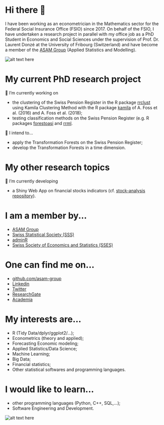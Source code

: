 # Hi there 👋
I have been working as an econometrician in the Mathematics sector for the Federal Social Insurance Office (FSIO) since 2017. 
On behalf of the FSIO, I have undertaken a research project in parallel with my office job as a PhD Student in Economics and Social Sciences under the supervision of Prof. Dr. Laurent Donzé at the University of Fribourg (Switzerland) and have become a member of the [ASAM Group](www.unifr.ch/inf/asam/en/) (Applied Statistics and Modelling).

![alt text here](http://istudy7.com/wp-content/uploads/2019/05/37-1200x600.jpg)

<!--
**Layalchristine24/Layalchristine24** is a ✨ _special_ ✨ repository because its `README.md` (this file) appears on your GitHub profile.

Here are some ideas to get you started:

- 🔭 I’m currently working on ...
- 🌱 I’m currently learning ...
- 👯 I’m looking to collaborate on ...
- 🤔 I’m looking for help with ...
- 💬 Ask me about ...
- 📫 How to reach me: ...
- 😄 Pronouns: ...
- ⚡ Fun fact: ...
-->

# My current PhD research project
🔭 I’m currently working on
<!--
- a research project which aims to estimate the Swiss old-age and survivor's insurance (OASI) first pension amounts as a PhD Student at the University of Fribourg (Switzerland);-->
- the clustering of the Swiss Pension Register in the R package [rrclust](https://github.com/asam-group/rrclust) using Kamila Clustering Method with the R package [kamila](https://github.com/ahfoss/kamila) of A. Foss et al. (2016) and A. Foss et al. (2018);
- testing classification methods on the Swiss Pension Register (e.g. R packages [forestoasi](https://github.com/Layalchristine24/forestoasi) and [rrml](https://github.com/asam-group/rrml).

🤔 I intend to...
- apply the Transformation Forests on the Swiss Pension Register;
- develop the Transformation Forests in a time dimension.

# My other research topics
🔭 I’m currently developing
- a Shiny Web App on financial stocks indicators (cf. [stock-analysis repository](https://github.com/Layalchristine24/stock-analysis)).

# I am a member by...
- [ASAM Group](www.unifr.ch/inf/asam/en/)
- [Swiss Statistical Society (SSS)](www.stat.ch/en/)
- [adminR](www.meetup.com/fr-FR/adminR/)
- [Swiss Society of Economics and Statistics (SSES)](www.sgvs.ch/news)


# One can find me on...
- [github.com/asam-group](github.com/asam-group)
- [Linkedin](www.linkedin.com/in/layal-christine-lettry-529b4471/)
- [Twitter](twitter.com/LettryL)
- [ResearchGate](www.researchgate.net/profile/Layal-Lettry)
- [Academia](unifr.academia.edu/LayalChristineLettry)



# My interests are...

- R (Tidy Data/dplyr/ggplot2/...);
- Econometrics (theory and applied);
- Forecasting Economic modeling;
- Applied Statistics/Data Science;
- Machine Learning;
- Big Data;
- Financial statistics;
- Other statistical softwares and programming languages.

# I would like to learn...
- other programming languages (Python, C++, SQL,...);
- Software Engineering and Development.


![alt text here](https://ih1.redbubble.net/image.3074894281.0888/st,small,507x507-pad,600x600,f8f8f8.u2.jpg)
